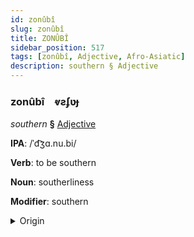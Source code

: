 ```yaml
---
id: zonûbî
slug: zonûbî
title: ZONÛBÎ
sidebar_position: 517
tags: [zonûbî, Adjective, Afro-Asiatic]
description: southern § Adjective
---
```


### zonûbî&emsp;<span kind="abugida">ⱴƨʄʋɟ</span>

*southern* **§** [Adjective](../../tags/Adjective)

**IPA**: /ˈd͡ʒɑ.nu.bi/

**Verb**: to be southern

**Noun**: southerliness

**Modifier**: southern

<details>
    <summary>Origin</summary>
    Arabic جَنُوبِيّ janūbiyy [d͡ʒä.nuː.bíː]<br/>
    <em>Afro-Asiatic Language Family</em>
</details>